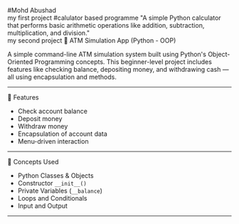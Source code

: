 #Mohd Abushad
<br>
my first project
#calulator based programme
"A simple Python calculator that performs basic arithmetic operations like addition, subtraction, multiplication, and division."
<br>
my second project
🏦 ATM Simulation App (Python - OOP)

A simple command-line ATM simulation system built using Python's Object-Oriented Programming concepts. This beginner-level project includes features like checking balance, depositing money, and withdrawing cash — all using encapsulation and methods.

---

 🚀 Features

- Check account balance
- Deposit money
- Withdraw money
- Encapsulation of account data
- Menu-driven interaction

---

🧠 Concepts Used

- Python Classes & Objects
- Constructor `__init__()`
- Private Variables (`__balance`)
- Loops and Conditionals
- Input and Output

---


